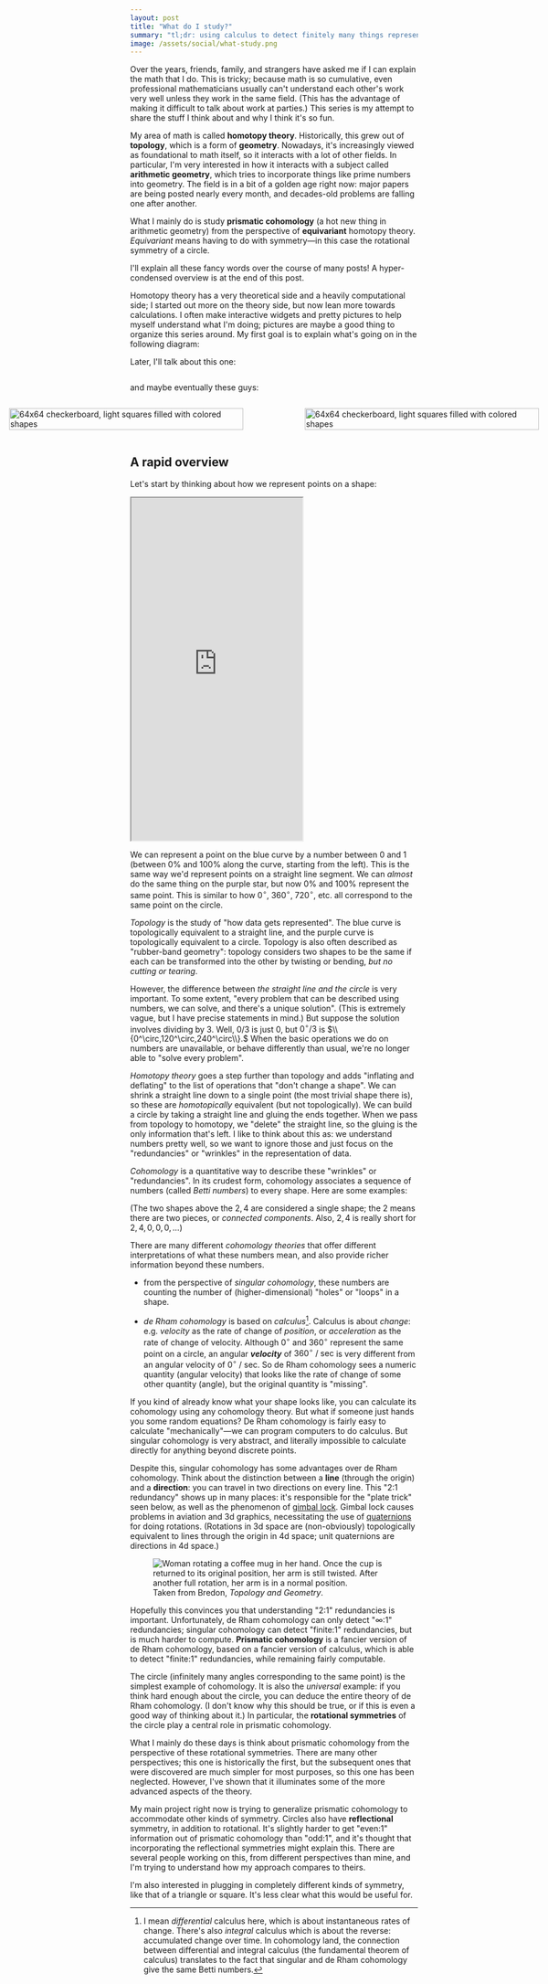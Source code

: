```yaml
---
layout: post
title: "What do I study?"
summary: "tl;dr: using calculus to detect finitely many things representing the same thing"
image: /assets/social/what-study.png
---
```


Over the years, friends, family, and strangers have asked me if I can explain the math that I do. This is tricky; because math is so cumulative, even professional mathematicians usually can't understand each other's work very well unless they work in the same field. (This has the advantage of making it difficult to talk about work at parties.) This series is my attempt to share the stuff I think about and why I think it's so fun.

My area of math is called **homotopy theory**. Historically, this grew out of **topology**, which is a form of **geometry**. Nowadays, it's increasingly viewed as foundational to math itself, so it interacts with a lot of other fields. In particular, I'm very interested in how it interacts with a subject called **arithmetic geometry**, which tries to incorporate things like prime numbers into geometry. The field is in a bit of a golden age right now: major papers are being posted nearly every month, and decades-old problems are falling one after another. 

 What I mainly do is study **prismatic cohomology** (a hot new thing in arithmetic geometry) from the perspective of **equivariant** homotopy theory. *Equivariant* means having to do with symmetry—in this case the rotational symmetry of a circle.

I'll explain all these fancy words over the course of many posts! A hyper-condensed overview is at the end of this post.

Homotopy theory has a very theoretical side and a heavily computational side; I started out more on the theory side, but now lean more towards calculations. I often make interactive widgets and pretty pictures to help myself understand what I'm doing; pictures are maybe a good thing to organize this series around. My first goal is to explain what's going on in the following diagram:

<figure>
  <object
    style="background-color: #bbb"
    title="Numbers 1 through 27 with colored bars stacked on top. Every number has a red bar; multiples of 3 (additionally) have an orange bar; multiples of 9 have a yellow bar; and 27 has a green bar."
    data="/assets/q-legendre-3.svg" width="100%"></object>
</figure>

Later, I'll talk about this one:

<figure>
  <img
    alt=""
    src="/assets/grid.svg" />
</figure>

and maybe eventually these guys:

<div style="display:flex;width:200%;margin-left:-50%;justify-items:space-between;gap:2em;">
<figure>
  <img
    alt="64x64 checkerboard, light squares filled with colored shapes"
    src="/assets/slice-2-perfd.svg" width="100%" />
</figure>

<figure>
  <img
    alt="64x64 checkerboard, light squares filled with colored shapes"
    src="/assets/slice-good-2.svg" width="100%" />
</figure>
</div>

## A rapid overview

Let's start by thinking about how we represent points on a shape:

<iframe height="600" src="https://ysulyma.github.io/epiplexis/what-study/topology-demo/dist/"></iframe>

We can represent a point on the blue curve by a number between 0 and 1 (between 0% and 100% along the curve, starting from the left). This is the same way we'd represent points on a straight line segment. We can _almost_ do the same thing on the purple star, but now 0% and 100% represent the same point. This is similar to how $0^\circ,$ $360^\circ,$ $720^\circ,$ etc. all correspond to the same point on the circle.

<dfn>Topology</dfn> is the study of "how data gets represented". The blue curve is topologically equivalent to a straight line, and the purple curve is topologically equivalent to a circle. Topology is also often described as "rubber-band geometry": topology considers two shapes to be the same if each can be transformed into the other by twisting or bending, _but no cutting or tearing_.

However, the difference between _the straight line and the circle_ is very important. To some extent, "every problem that can be described using numbers, we can solve, and there's a unique solution". (This is extremely vague, but I have precise statements in mind.) But suppose the solution involves dividing by $3$. Well, $0/3$ is just $0,$ but $0^\circ/3$ is $\\{0^\circ,120^\circ,240^\circ\\}.$ When the basic operations we do on numbers are unavailable, or behave differently than usual, we're no longer able to "solve every problem".

<dfn>Homotopy theory</dfn> goes a step further than topology and adds "inflating and deflating" to the list of operations that "don't change a shape". We can shrink a straight line down to a single point (the most trivial shape there is), so these are _homotopically_ equivalent (but not topologically). We can build a circle by taking a straight line and gluing the ends together. When we pass from topology to homotopy, we "delete" the straight line, so the gluing is the only information that's left. I like to think about this as: we understand numbers pretty well, so we want to ignore those and just focus on the "redundancies" or "wrinkles" in the representation of data.

<dfn>Cohomology</dfn> is a quantitative way to describe these "wrinkles" or "redundancies". In its crudest form, cohomology associates a sequence of numbers (called <dfn>Betti numbers</dfn>) to every shape. Here are some examples:

<object
  class="magic-svg"
  data="/assets/betti-numbers.svg" type="image/svg+xml"
  aria-label="Numbers of various shapes. A string with no crossings: 1; a string with one loop: 1, 1; one string with three loops and another with one loop: 2, 4; a sphere: 1, 0, 1; a torus: 1, 2, 1"></object>

(The two shapes above the $2,\,4$ are considered a single shape; the $2$ means there are two pieces, or <dfn>connected components</dfn>. Also, $2,\,4$ is really short for $2,\,4,\,0,\,0,\,0,\,\dotsc$)

There are many different <dfn>cohomology theories</dfn> that offer different interpretations of what these numbers mean, and also provide richer information beyond these numbers.

- from the perspective of <dfn>singular cohomology</dfn>, these numbers are counting the number of (higher-dimensional) "holes" or "loops" in a shape.

- <dfn>de Rham cohomology</dfn> is based on *calculus*[^calculus]. Calculus is about *change*: e.g. *velocity* as the rate of change of *position*, or *acceleration* as the rate of change of velocity. Although $0^\circ$ and $360^\circ$ represent the same point on a circle, an angular **_velocity_** of $360^\circ\text{ / sec}$ is very different from an angular velocity of $0^\circ\text{ / sec}$. So de Rham cohomology sees a numeric quantity (angular velocity) that looks like the rate of change of some other quantity (angle), but the original quantity is "missing".

If you kind of already know what your shape looks like, you can calculate its cohomology using any cohomology theory. But what if someone just hands you some random equations? De Rham cohomology is fairly easy to calculate "mechanically"—we can program computers to do calculus. But singular cohomology is very abstract, and literally impossible to calculate directly for anything beyond discrete points.

Despite this, singular cohomology has some advantages over de Rham cohomology. Think about the distinction between a **line** (through the origin) and a **direction**: you can travel in two directions on every line. This "2:1 redundancy" shows up in many places: it's responsible for the "plate trick" seen below, as well as the phenomenon of [gimbal lock](https://en.wikipedia.org/wiki/Gimbal_lock). Gimbal lock causes problems in aviation and 3d graphics, necessitating the use of [quaternions](https://en.wikipedia.org/wiki/Quaternions) for doing rotations. (Rotations in 3d space are (non-obviously) topologically equivalent to lines through the origin in 4d space; unit quaternions are directions in 4d space.)

<figure>
  <img alt="Woman rotating a coffee mug in her hand. Once the cup is returned to its original position, her arm is still twisted. After another full rotation, her arm is in a normal position." src="/assets/plate-trick.png" />
  <figcaption>Taken from Bredon, <cite>Topology and Geometry</cite>.</figcaption>
</figure>

Hopefully this convinces you that understanding "2:1" redundancies is important. Unfortunately, de Rham cohomology can only detect "∞:1" redundancies; singular cohomology can detect "finite:1" redundancies, but is much harder to compute. **Prismatic cohomology** is a fancier version of de Rham cohomology, based on a fancier version of calculus, which is able to detect "finite:1" redundancies, while remaining fairly computable.

The circle (infinitely many angles corresponding to the same point) is the simplest example of cohomology. It is also the _universal_ example: if you think hard enough about the circle, you can deduce the entire theory of de Rham cohomology. (I don't know why this should be true, or if this is even a good way of thinking about it.) In particular, the **rotational symmetries** of the circle play a central role in prismatic cohomology.

What I mainly do these days is think about prismatic cohomology from the perspective of these rotational symmetries. There are many other perspectives; this one is historically the first, but the subsequent ones that were discovered are much simpler for most purposes, so this one has been neglected. However, I've shown that it illuminates some of the more advanced aspects of the theory.

My main project right now is trying to generalize prismatic cohomology to accommodate other kinds of symmetry. Circles also have **reflectional** symmetry, in addition to rotational. It's slightly harder to get "even:1" information out of prismatic cohomology than "odd:1", and it's thought that incorporating the reflectional symmetries might explain this. There are several people working on this, from different perspectives than mine, and I'm trying to understand how my approach compares to theirs.

I'm also interested in plugging in completely different kinds of symmetry, like that of a triangle or square. It's less clear what this would be useful for.

[^calculus]: I mean *differential* calculus here, which is about instantaneous rates of change. There's also *integral* calculus which is about the reverse: accumulated change over time. In cohomology land, the connection between differential and integral calculus (the fundamental theorem of calculus) translates to the fact that singular and de Rham cohomology give the same Betti numbers.
